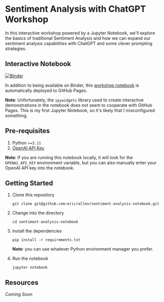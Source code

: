 # Sentiment Analysis with ChatGPT Workshop

In this interactive workshop powered by a Jupyter Notebook, we'll explore the basics of traditional Sentiment Analysis and how we can expand our sentiment analysis capabilities with ChatGPT and some clever prompting strategies.

## Interactive Notebook

[![Binder](https://mybinder.org/badge_logo.svg)](https://mybinder.org/v2/gh/ericrallen/sentiment-analysis-notebook/main)

In addition to being available on Binder, this [workshop notebook](https://ericrallen.github.io/sentiment-analysis-notebook/) is automatically deployed to GitHub Pages.

**Note**: Unfortunately, the `ipywidgets` library used to create interactive demonstrations in the notebook does not seem to cooperate with GitHub Pages. This is my first Jupyter Notebook, so it's likely that I misconfigured something.

## Pre-requisites

1. Python `>=3.11`
2. [OpenAI API Key](https://platform.openai.com/account/api-keys)

**Note**: If you are running this notebook locally, it will look for the `OPENAI_API_KEY` environment variable, but you can also manually enter your OpenAI API key into the notebook.

## Getting Started

1. Clone this repository

   ```shell
   git clone git@github.com:ericrallen/sentiment-analysis-notebook.git
   ```

2. Change into the directory

   ```shell
   cd sentiment-analysis-notebook
   ```

3. Install the dependencies

   ```shell
   pip install -r requirements.txt
   ```

   **Note**: you can use whatever Python environment manager you prefer.

4. Run the notebook
   ```shell
   jupyter notebook
   ```

## Resources

_Coming Soon_
